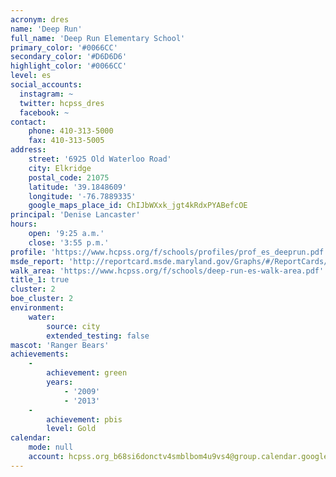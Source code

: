 ```yaml
---
acronym: dres
name: 'Deep Run'
full_name: 'Deep Run Elementary School'
primary_color: '#0066CC'
secondary_color: '#D6D6D6'
highlight_color: '#0066CC'
level: es
social_accounts:
  instagram: ~
  twitter: hcpss_dres
  facebook: ~
contact:
    phone: 410-313-5000
    fax: 410-313-5005
address:
    street: '6925 Old Waterloo Road'
    city: Elkridge
    postal_code: 21075
    latitude: '39.1848609'
    longitude: '-76.7889335'
    google_maps_place_id: ChIJbWXxk_jgt4kRdxPYABefcOE
principal: 'Denise Lancaster'
hours:
    open: '9:25 a.m.'
    close: '3:55 p.m.'
profile: 'https://www.hcpss.org/f/schools/profiles/prof_es_deeprun.pdf'
msde_report: 'http://reportcard.msde.maryland.gov/Graphs/#/ReportCards/ReportCardSchool/1//1/13/0103/'
walk_area: 'https://www.hcpss.org/f/schools/deep-run-es-walk-area.pdf'
title_1: true
cluster: 2
boe_cluster: 2
environment:
    water:
        source: city
        extended_testing: false
mascot: 'Ranger Bears'
achievements:
    -
        achievement: green
        years:
            - '2009'
            - '2013'
    -
        achievement: pbis
        level: Gold
calendar:
    mode: null
    account: hcpss.org_b68si6donctv4smblbom4u9vs4@group.calendar.google.com
---
```

